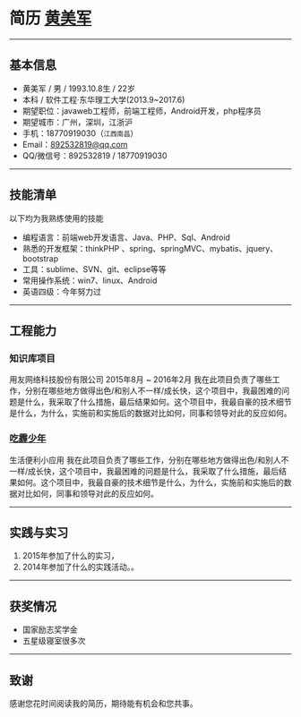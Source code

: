 # __简历 [黄美军](http://www.ideaofmy.sinaapp.com/about_hmj.html)__

---

## __基本信息__

 - 黄美军 / 男 / 1993.10.8生 / 22岁
 - 本科 / 软件工程·东华理工大学(2013.9~2017.6) 
 - 期望职位：javaweb工程师，前端工程师，Android开发，php程序员
 - 期望城市：广州，深圳，江浙沪
 - 手机：18770919030（```江西南昌```）
 - Email：892532819@qq.com
 - QQ/微信号：892532819 / 18770919030
 
---

## __技能清单__
以下均为我熟练使用的技能

- 编程语言：前端web开发语言、Java、PHP、Sql、Android
- 熟悉的开发框架：thinkPHP 、spring、springMVC、mybatis、jquery、bootstrap
- 工具：sublime、SVN、git、eclipse等等
- 常用操作系统：win7、linux、Android
- 英语四级：今年努力过


---
## __工程能力__

### __知识库项目__ 

用友网络科技股份有限公司 2015年8月 ~ 2016年2月 
我在此项目负责了哪些工作，分别在哪些地方做得出色/和别人不一样/成长快，这个项目中，我最困难的问题是什么，我采取了什么措施，最后结果如何。这个项目中，我最自豪的技术细节是什么，为什么，实施前和实施后的数据对比如何，同事和领导对此的反应如何。


### __[吃霾少年](http://www.ideaofmy.sinaapp.com/zzk_sae/fanka.php?s=/Index.html)__

生活便利小应用
我在此项目负责了哪些工作，分别在哪些地方做得出色/和别人不一样/成长快，这个项目中，我最困难的问题是什么，我采取了什么措施，最后结果如何。这个项目中，我最自豪的技术细节是什么，为什么，实施前和实施后的数据对比如何，同事和领导对此的反应如何。


---

## __实践与实习__

1. 2015年参加了什么的实习，
2. 2014年参加了什么的实践活动。。

---
## __获奖情况__
- 国家励志奖学金
- 五星级寝室很多次


---

## 致谢
感谢您花时间阅读我的简历，期待能有机会和您共事。
